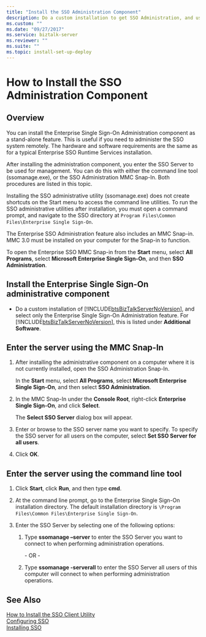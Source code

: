 ```yaml
---
title: "Install the SSO Administration Component"
description: Do a custom installation to get SSO Administration, and use ssomanage or SSO administration to enter the server name in BizTalk Server
ms.custom: ""
ms.date: "09/27/2017"
ms.service: biztalk-server
ms.reviewer: ""
ms.suite: ""
ms.topic: install-set-up-deploy
---
```

# How to Install the SSO Administration Component

## Overview
You can install the Enterprise Single Sign-On Administration component as a stand-alone feature. This is useful if you need to administer the SSO system remotely. The hardware and software requirements are the same as for a typical Enterprise SSO Runtime Services installation.  
  
 After installing the administration component, you enter the SSO Server to be used for management. You can do this with either the command line tool (ssomanage.exe), or the SSO Administration MMC Snap-In. Both procedures are listed in this topic.  
  
 Installing the SSO administrative utility (ssomanage.exe) does not create shortcuts on the Start menu to access the command line utilities. To run the SSO administrative utilities after installation, you must open a command prompt, and navigate to the SSO directory at `Program Files\Common Files\Enterprise Single Sign-On`.  
  
 The Enterprise SSO Administration feature also includes an MMC Snap-in. MMC 3.0 must be installed on your computer for the Snap-in to function.  
  
 To open the Enterprise SSO MMC Snap-in from the **Start** menu, select **All Programs**, select **Microsoft Enterprise Single Sign-On**, and then **SSO Administration**.  
  
## Install the Enterprise Single Sign-On administrative component  
  
- Do a custom installation of [!INCLUDE[btsBizTalkServerNoVersion](../includes/btsbiztalkservernoversion-md.md)], and select only the Enterprise Single Sign-On Administration feature. For [!INCLUDE[btsBizTalkServerNoVersion](../includes/btsbiztalkservernoversion-md.md)], this is listed under **Additional Software**.  
  
## Enter the server using the MMC Snap-In  
  
1.  After installing the administrative component on a computer where it is not currently installed, open the SSO Administration Snap-In.  
  
     In the **Start** menu, select **All Programs**, select **Microsoft Enterprise Single Sign-On**, and then select **SSO Administration**.  
  
2.  In the MMC Snap-In under the **Console Root**, right-click **Enterprise Single Sign-On**, and click **Select**.  
  
     The **Select SSO Server** dialog box will appear.  
  
3.  Enter or browse to the SSO server name you want to specify. To specify the SSO server for all users on the computer, select **Set SSO Server for all users**.  
  
4.  Click **OK**.  
  
## Enter the server using the command line tool  
  
1.  Click **Start**, click **Run**, and then type **cmd**.  
  
2.  At the command line prompt, go to the Enterprise Single Sign-On installation directory. The default installation directory is `\Program Files\Common Files\Enterprise Single Sign-On`.  
  
3.  Enter the SSO Server by selecting one of the following options:  
  
    1.  Type **ssomanage –server** to enter the SSO Server you want to connect to when performing administration operations.  
  
         \- OR -  
  
    2.  Type **ssomanage -serverall** to enter the SSO Server all users of this computer will connect to when performing administration operations.  
  
## See Also  
 [How to Install the SSO Client Utility](../core/how-to-install-the-sso-client-utility.md)   
 [Configuring SSO](../core/configuring-sso.md)   
 [Installing SSO](../core/installing-sso.md)

